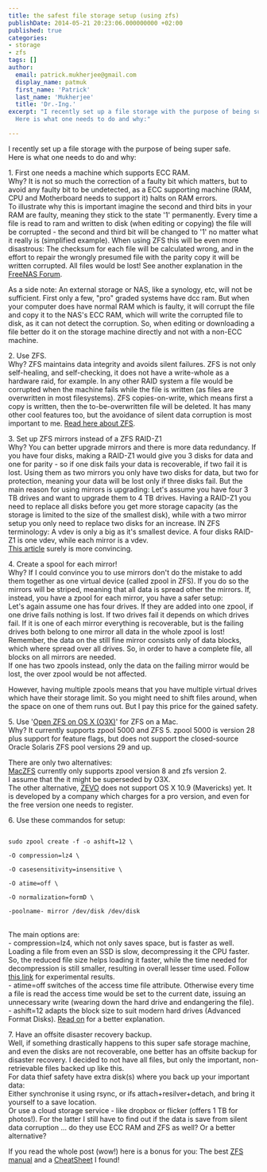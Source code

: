 ```yaml
---
title: the safest file storage setup (using zfs)
publishDate: 2014-05-21 20:23:06.000000000 +02:00
published: true
categories: 
- storage
- zfs
tags: []
author:
  email: patrick.mukherjee@gmail.com
  display_name: patmuk
  first_name: 'Patrick'
  last_name: 'Mukherjee'
  title: 'Dr.-Ing.'
excerpt: "I recently set up a file storage with the purpose of being super safe.<br />
  Here is what one needs to do and why:"

---
```

  I recently set up a file storage with the purpose of being super safe.<br />
  Here is what one needs to do and why:<br />
<p>1. First one needs a machine which supports ECC RAM.<br />
  Why? It is not so much the correction of a faulty bit which matters, but to avoid any faulty bit to be undetected, as
  a ECC supporting machine (RAM, CPU and Motherboard needs to support it) halts on RAM errors.<br />
  To illustrate why this is important imagine the second and third bits in your RAM are faulty, meaning they stick to
  the state '1' permanently. Every time a file is read to ram and written to disk (when editing or copying) the file
  will be corrupted - the second and third bit will be changed to '1' no matter what it really is (simplified example).
  When using ZFS this will be even more disastrous: The checksum for each file will be calculated wrong, and in the
  effort to repair the wrongly presumed file with the parity copy it will be written corrupted. All files would be lost!
  See another explanation in the <a href="http://forums.freenas.org/index.php?threads/ecc-vs-non-ecc-ram-and-zfs.15449/"
    title="Why ECC is important for zfs">FreeNAS Forum</a>.</p>
<p>As a side note: An external storage or NAS, like a synology, etc, will not be sufficient. First only a few, "pro"
  graded systems have dcc ram. But when your computer does have normal RAM which is faulty, it will corrupt the file and
  copy it to the NAS's ECC RAM, which will write the corrupted file to disk, as it can not detect the corruption. So,
  when editing or downloading a file better do it on the storage machine directly and not with a non-ECC machine.</p>
<p>2. Use ZFS.<br />
  Why? ZFS maintains data integrity and avoids silent failures. ZFS is not only self-healing, and self-checking, it does
  not have a write-whole as a hardware raid, for example. In any other RAID system a file would be corrupted when the
  machine fails while the file is written (as files are overwritten in most filesystems). ZFS copies-on-write, which
  means first a copy is written, then the to-be-overwritten file will be deleted. It has many other cool features too,
  but the avoidance of silent data corruption is most important to me. <a href="http://en.wikipedia.org/wiki/ZFS">Read
    here about ZFS</a>.</p>
<p>3. Set up ZFS mirrors instead of a ZFS RAID-Z1<br />
  Why? You can better upgrade mirrors and there is more data redundancy. If you have four disks, making a RAID-Z1 would
  give you 3 disks for data and one for parity - so if one disk fails your data is recoverable, if two fail it is lost.
  Using them as two mirrors you only have two disks for data, but two for protection, meaning your data will be lost
  only if three disks fail. But the main reason for using mirrors is upgrading: Let's assume you have four 3 TB drives
  and want to upgrade them to 4 TB drives. Having a RAID-Z1 you need to replace all disks before you get more storage
  capacity (as the storage is limited to the size of the smallest disk), while with a two mirror setup you only need to
  replace two disks for an increase. IN ZFS terminology: A vdev is only a big as it's smallest device. A four disks
  RAID-Z1 is one vdev, while each mirror is a vdev.<br />
  <a href="http://constantin.glez.de/blog/2010/01/home-server-raid-greed-and-why-mirroring-still-best">This article</a>
  surely is more convincing.
</p>
<p>4. Create a spool for each mirror!<br />
  Why? If I could convince you to use mirrors don't do the mistake to add them together as one virtual device (called
  zpool in ZFS). If you do so the mirrors will be striped, meaning that all data is spread other the mirrors. If,
  instead, you have a zpool for each mirror, you have a safer setup:<br />
  Let's again assume one has four drives. If they are added into one zpool, if one drive fails nothing is lost. If two
  drives fail it depends on which drives fail. If it is one of each mirror everything is recoverable, but is the failing
  drives both belong to one mirror all data in the whole zpool is lost! Remember, the data on the still fine mirror
  consists only of data blocks, which where spread over all drives. So, in order to have a complete file, all blocks on
  all mirrors are needed.<br />
  If one has two zpools instead, only the data on the failing mirror would be lost, the over zpool would be not
  affected.</p>
<p>However, having multiple zpools means that you have multiple virtual drives which have their storage limit. So you
  might need to shift files around, when the space on one of them runs out. But I pay this price for the gained safety.
</p>
<p>5. Use '<a href="https://openzfsonosx.org">Open ZFS on OS X (O3X)</a>' for ZFS on a Mac.<br />
  Why? It currently supports zpool 5000 and ZFS 5. zpool 5000 is version 28 plus support for feature flags, but does not
  support the closed-source Oracle Solaris ZFS pool versions 29 and up.</p>
<p>There are only two alternatives:<br />
  <a href="https://code.google.com/p/maczfs/">MacZFS</a> currently only supports zpool version 8 and zfs version
  2.<br />
  I assume that the it might be superseded by O3X.<br />
  The other alternative, <a href="http://getgreenbytes.com/solutions/zevo/">ZEVO</a> does not support OS X 10.9
  (Mavericks) yet. It is developed by a company which charges for a pro version, and even for the free version one needs
  to register.
</p>
<p>6. Use these commandos for setup:<br />
  <code><br />
sudo zpool create -f -o ashift=12 \<br />
-O compression=lz4 \<br />
-O casesensitivity=insensitive \<br />
-O atime=off \<br />
-O normalization=formD \<br />
-poolname- mirror /dev/disk<x> /dev/disk<y><br />
</y></x></code><br />
  The main options are:<br />
  - compression=lz4, which not only saves space, but is faster as well. Loading a file from even an SSD is slow,
  decompressing it the CPU faster. So, the reduced file size helps loading it faster, while the time needed for
  decompression is still smaller, resulting in overall lesser time used. Follow <a
    href="https://blogs.oracle.com/observatory/entry/zfs_compression_a_win_win">this link</a> for experimental
  results.<br />
  - atime=off switches of the access time file attribute. Otherwise every time a file is read the access time would be
  set to the current date, issuing an unnecessary write (wearing down the hard drive and endangering the file).<br />
  - ashift=12 adapts the block size to suit modern hard drives (Advanced Format Disks). <a
    href="http://zfsonlinux.org/faq.html#HowDoesZFSonLinuxHandlesAdvacedFormatDrives">Read on</a> for a better
  explanation.
</p>
<p>7. Have an offsite disaster recovery backup.<br />
  Well, if something drastically happens to this super safe storage machine, and even the disks are not recoverable, one
  better has an offsite backup for disaster recovery. I decided to not have all files, but only the important,
  non-retrievable files backed up like this.<br />
  For data thief safety have extra disk(s) where you back up your important data:<br />
  Either synchronise it using rsync, or ifs attach+resilver+detach, and bring it yourself to a save location.<br />
  Or use a cloud storage service - like dropbox or flicker (offers 1 TB for photos!). For the latter I still have to
  find out if the data is save from silent data corruption ... do they use ECC RAM and ZFS as well? Or a better
  alternative?</p>
<p>If you read the whole post (wow!) here is a bonus for you: The best <a
    href="https://pthree.org/2012/04/17/install-zfs-on-debian-gnulinux/">ZFS manual</a> and a <a
    href="http://thegeekdiary.com/solaris-zfs-command-line-reference-cheat-sheet/">CheatSheet</a> I found!<br />

</p>